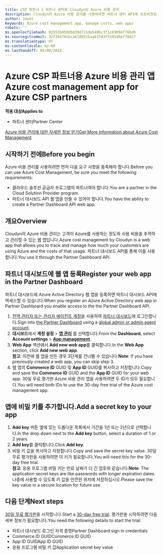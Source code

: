 ```yaml
---
title: CSP 파트너 | 파트너 센터용 Cloudyn의 Azure 비용 관리
description: Cloudyn의 Azure 비용 관리를 사용하려면 파트너 센터 API에 프로비전된 액세스가 필요합니다.
author: Janet
Keywords: Azure cost management app, manage costs, web apps
robots: ''
ms.openlocfilehash: 01553b850d5839d721de5406c3f1c63094f76bd6
ms.sourcegitcommit: 32f34476cbcae58651baab15d3f5591d6ef70d27
ms.translationtype: HT
ms.contentlocale: ko-KR
ms.lasthandoff: 04/08/2018
---
```

# <a name="azure-cost-management-app-for-azure-csp-partners"></a><span data-ttu-id="a4ce2-103">Azure CSP 파트너용 Azure 비용 관리 앱</span><span class="sxs-lookup"><span data-stu-id="a4ce2-103">Azure cost management app for Azure CSP partners</span></span>  

**<span data-ttu-id="a4ce2-104">적용 대상</span><span class="sxs-lookup"><span data-stu-id="a4ce2-104">Applies to</span></span>**

-  <span data-ttu-id="a4ce2-105">파트너 센터</span><span class="sxs-lookup"><span data-stu-id="a4ce2-105">Partner Center</span></span>

[<span data-ttu-id="a4ce2-106">Azure 비용 관리에 대한 자세한 정보 얻기</span><span class="sxs-lookup"><span data-stu-id="a4ce2-106">Get More information about Azure Cost Management</span></span>](https://go.microsoft.com/fwlink/p/?linkid=857893)

## <a name="before-you-begin"></a><span data-ttu-id="a4ce2-107">시작하기 전에</span><span class="sxs-lookup"><span data-stu-id="a4ce2-107">Before you begin</span></span>
<span data-ttu-id="a4ce2-108">Azure 비용 관리를 사용하려면 먼저 다음 요구 사항을 충족해야 합니다.</span><span class="sxs-lookup"><span data-stu-id="a4ce2-108">Before you can use Azure Cost Management, be sure you meet the following requirements:</span></span>
- <span data-ttu-id="a4ce2-109">클라우드 솔루션 공급자 프로그램의 파트너여야 합니다.</span><span class="sxs-lookup"><span data-stu-id="a4ce2-109">You are a partner in the Cloud Solution Provider program.</span></span>
- <span data-ttu-id="a4ce2-110">파트너 대시보드 API 웹 앱을 만들 수 있어야 합니다.</span><span class="sxs-lookup"><span data-stu-id="a4ce2-110">You have the ability to create a Partner Dashboard API web app.</span></span>

## <a name="overview"></a><span data-ttu-id="a4ce2-111">개요</span><span class="sxs-lookup"><span data-stu-id="a4ce2-111">Overview</span></span>

<span data-ttu-id="a4ce2-112">Cloudyn의 Azure 비용 관리는 고객이 Azure를 사용하는 정도와 사용 비용을 추적하고 관리할 수 있는 웹 앱입니다.</span><span class="sxs-lookup"><span data-stu-id="a4ce2-112">Azure cost management by Cloudyn is a web app that allows you to track and manage how much your customers are using Azure and the costs of that usage.</span></span> <span data-ttu-id="a4ce2-113">파트너 대시보드 API를 통해 이를 사용합니다.</span><span class="sxs-lookup"><span data-stu-id="a4ce2-113">You use it through the Partner Dashboard API.</span></span>

## <a name="register-your-web-app-in-the-partner-dashboard"></a><span data-ttu-id="a4ce2-114">파트너 대시보드에 웹 앱 등록</span><span class="sxs-lookup"><span data-stu-id="a4ce2-114">Register your web app in the Partner Dashboard</span></span>
<span data-ttu-id="a4ce2-115">파트너 대시보드에 Azure Active Directory 웹 앱을 등록하면 파트너 대시보드 API에 액세스할 수 있습니다.</span><span class="sxs-lookup"><span data-stu-id="a4ce2-115">When you register an Azure Active Directory web app in Partner Dashboard you enable access to the the Partner Dashboard API.</span></span> 
1.  <span data-ttu-id="a4ce2-116">[전역 관리자 또는 관리자 에이전트 계정](create-user-accounts-and-set-permissions.md)을 사용하여 [파트너 대시보드](https://partnercenter.microsoft.com/en-us/pcv/dashboard/overview)에 로그인합니다.</span><span class="sxs-lookup"><span data-stu-id="a4ce2-116">Sign into [the Partner Dashboard](https://partnercenter.microsoft.com/en-us/pcv/dashboard/overview) using a [global admin or admin agent account](create-user-accounts-and-set-permissions.md).</span></span>
2.  <span data-ttu-id="a4ce2-117">**대시보드**에서 **계정 설정** &gt; **[앱 관리](https://partnercenter.microsoft.com/en-us/pcv/apiintegration/appmanagement)** 를 선택합니다.</span><span class="sxs-lookup"><span data-stu-id="a4ce2-117">From the **Dashboard**, select **Account settings** &gt; **[App management](https://partnercenter.microsoft.com/en-us/pcv/apiintegration/appmanagement)**.</span></span>
3.  <span data-ttu-id="a4ce2-118">**Web App** 섹션에서 **Add new web app**를 클릭합니다.</span><span class="sxs-lookup"><span data-stu-id="a4ce2-118">In the **Web App** section, click **Add new web app**.</span></span>
<br> <span data-ttu-id="a4ce2-119">**참고**: 이전에 웹 앱을 만든 경우 3단계를 건너뛸 수 있습니다.</span><span class="sxs-lookup"><span data-stu-id="a4ce2-119">**Note**: If you have previously created a web app, you can skip step 3.</span></span>
4.  <span data-ttu-id="a4ce2-120">웹 앱의 **Commerce ID** GUID 및 **App ID** GUID를 복사하고 저장합니다.</span><span class="sxs-lookup"><span data-stu-id="a4ce2-120">Copy and save the **Commerce ID** GUID and the **App ID** GUID for your web app.</span></span> <span data-ttu-id="a4ce2-121">30일 무료 평가판 Azure 비용 관리 앱을 사용하려면 두 ID가 모두 필요합니다.</span><span class="sxs-lookup"><span data-stu-id="a4ce2-121">You will need both IDs to use the 30-day free trial of the Azure cost management app.</span></span>

## <a name="add-a-secret-key-to-your-app"></a><span data-ttu-id="a4ce2-122">앱에 비밀 키를 추가합니다.</span><span class="sxs-lookup"><span data-stu-id="a4ce2-122">Add a secret key to your app</span></span>
1.  <span data-ttu-id="a4ce2-123">**Add key** 버튼 옆에 있는 드롭다운 목록에서 기간을 1년 또는 2년으로 선택합니다.</span><span class="sxs-lookup"><span data-stu-id="a4ce2-123">In the drop down next to the **Add key** button, select a duration of 1 or 2 years.</span></span>
2.  <span data-ttu-id="a4ce2-124">**Add key**를 클릭합니다.</span><span class="sxs-lookup"><span data-stu-id="a4ce2-124">Click **Add key**.</span></span> 
3.  <span data-ttu-id="a4ce2-125">비밀 키 값을 복사하고 저장합니다.</span><span class="sxs-lookup"><span data-stu-id="a4ce2-125">Copy and save the secret key value.</span></span> <span data-ttu-id="a4ce2-126">30일 무료 평가판을 사용하려면 이 키가 필요합니다.</span><span class="sxs-lookup"><span data-stu-id="a4ce2-126">You will need this for the 30-day free trial.</span></span>
<br><span data-ttu-id="a4ce2-127">**참고**: 응용 프로그램 비밀 키는 만료 날짜가 더 긴 암호와 같습니다.</span><span class="sxs-lookup"><span data-stu-id="a4ce2-127">**Note**: The application secret keys are like passwords with longer expiration dates.</span></span> <span data-ttu-id="a4ce2-128">나중에 사용할 수 있도록 키 값을 안전한 위치에 저장하십시오.</span><span class="sxs-lookup"><span data-stu-id="a4ce2-128">Please save the key value in a secure location for future use.</span></span>

## <a name="next-steps"></a><span data-ttu-id="a4ce2-129">다음 단계</span><span class="sxs-lookup"><span data-stu-id="a4ce2-129">Next steps</span></span>
<span data-ttu-id="a4ce2-130">[30일 무료 평가판](https://go.microsoft.com/fwlink/?linkid=857895)을 시작합니다.</span><span class="sxs-lookup"><span data-stu-id="a4ce2-130">Start a [30-day free trial](https://go.microsoft.com/fwlink/?linkid=857895).</span></span>
<span data-ttu-id="a4ce2-131">평가판을 시작하려면 다음 세부 정보가 필요합니다.</span><span class="sxs-lookup"><span data-stu-id="a4ce2-131">You need the following details to start the trial:</span></span>
- <span data-ttu-id="a4ce2-132">파트너 대시보드 로그인 자격 증명</span><span class="sxs-lookup"><span data-stu-id="a4ce2-132">Partner Dashboard sign in credentials</span></span>
- <span data-ttu-id="a4ce2-133">Commerce ID GUID</span><span class="sxs-lookup"><span data-stu-id="a4ce2-133">Commerce ID GUID</span></span>
- <span data-ttu-id="a4ce2-134">App ID GUID</span><span class="sxs-lookup"><span data-stu-id="a4ce2-134">App ID GUID</span></span>
- <span data-ttu-id="a4ce2-135">응용 프로그램 비밀 키 값</span><span class="sxs-lookup"><span data-stu-id="a4ce2-135">Application secret key value</span></span>
